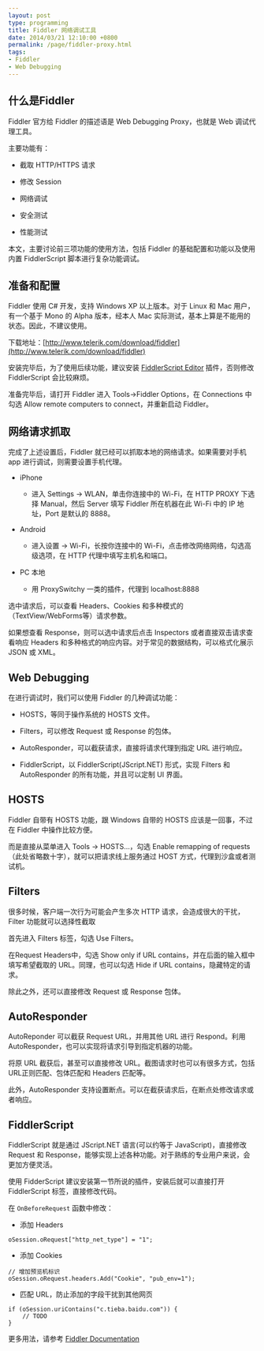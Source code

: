 ```yaml
---
layout: post
type: programming
title: Fiddler 网络调试工具
date: 2014/03/21 12:10:00 +0800
permalink: /page/fiddler-proxy.html
tags:
- Fiddler
- Web Debugging
---
```


## 什么是Fiddler

Fiddler 官方给 Fiddler 的描述语是 Web Debugging Proxy，也就是 Web 调试代理工具。

主要功能有：

* 截取 HTTP/HTTPS 请求

* 修改 Session

* 网络调试

* 安全测试

* 性能测试

本文，主要讨论前三项功能的使用方法，包括 Fiddler 的基础配置和功能以及使用内置 FiddlerScript 脚本进行复杂功能调试。

## 准备和配置

Fiddler 使用 C# 开发，支持 Windows XP 以上版本。对于 Linux 和 Mac 用户，有一个基于 Mono 的 Alpha 版本，经本人 Mac 实际测试，基本上算是不能用的状态。因此，不建议使用。

下载地址：[http://www.telerik.com/download/fiddler](http://www.telerik.com/download/fiddler)

安装完毕后，为了使用后续功能，建议安装 [FiddlerScript Editor](http://www.telerik.com/download/fiddler/fiddlerscript-editor) 插件，否则修改 FiddlerScript 会比较麻烦。

准备完毕后，请打开 Fiddler 进入 Tools->Fiddler Options，在 Connections 中勾选 Allow remote computers to connect，并重新启动 Fiddler。

## 网络请求抓取

完成了上述设置后，Fiddler 就已经可以抓取本地的网络请求。如果需要对手机 app 进行调试，则需要设置手机代理。

* iPhone  
    * 进入 Settings -> WLAN，单击你连接中的 Wi-Fi，在 HTTP PROXY 下选择 Manual，然后 Server 填写 Fiddler 所在机器在此 Wi-Fi 中的 IP 地址，Port 是默认的 8888。

* Android
    * 进入设置 -> Wi-Fi，长按你连接中的 Wi-Fi，点击修改网络网络，勾选高级选项，在 HTTP 代理中填写主机名和端口。

* PC 本地  
    * 用 ProxySwitchy 一类的插件，代理到 localhost:8888

选中请求后，可以查看 Headers、Cookies 和多种模式的（TextView/WebForms等）请求参数。

如果想查看 Response，则可以选中请求后点击 Inspectors 或者直接双击请求查看响应 Headers 和多种格式的响应内容。对于常见的数据结构，可以格式化展示 JSON 或 XML。

## Web Debugging

在进行调试时，我们可以使用 Fiddler 的几种调试功能：

* HOSTS，等同于操作系统的 HOSTS 文件。

* Filters，可以修改 Request 或 Response 的包体。

* AutoResponder，可以截获请求，直接将请求代理到指定 URL 进行响应。

* FiddlerScript，以 FiddlerScript(JScript.NET) 形式，实现 Filters 和 AutoResponder 的所有功能，并且可以定制 UI 界面。

## HOSTS

Fiddler 自带有 HOSTS 功能，跟 Windows 自带的 HOSTS 应该是一回事，不过在 Fiddler 中操作比较方便。

而是直接从菜单进入 Tools -> HOSTS...，勾选 Enable remapping of requests（此处省略数十字），就可以把请求线上服务通过 HOST 方式，代理到沙盒或者测试机。

## Filters

很多时候，客户端一次行为可能会产生多次 HTTP 请求，会造成很大的干扰，Filter 功能就可以选择性截取

首先进入 Filters 标签，勾选 Use Filters。

在Request Headers中，勾选 Show only if URL contains，并在后面的输入框中填写希望截取的 URL。同理，也可以勾选 Hide if URL contains，隐藏特定的请求。

除此之外，还可以直接修改 Request 或 Response 包体。

## AutoResponder

AutoReponder 可以截获 Request URL，并用其他 URL 进行 Respond。利用 AutoResponder，也可以实现将请求引导到指定机器的功能。

将原 URL 截获后，甚至可以直接修改 URL。截图请求时也可以有很多方式，包括URL正则匹配、包体匹配和 Headers 匹配等。

此外，AutoResponder 支持设置断点。可以在截获请求后，在断点处修改请求或者响应。

## FiddlerScript

FiddlerScript 就是通过 JScript.NET 语言(可以约等于 JavaScript)，直接修改 Request 和 Response，能够实现上述各种功能。对于熟练的专业用户来说，会更加方便灵活。

使用 FidderScript 建议安装第一节所说的插件，安装后就可以直接打开 FiddlerScript 标签，直接修改代码。

在 ```OnBeforeRequest``` 函数中修改：

* 添加 Headers

```
oSession.oRequest["http_net_type"] = "1";
```

* 添加 Cookies

```
// 增加预览机标识
oSession.oRequest.headers.Add("Cookie", "pub_env=1");
```

* 匹配 URL，防止添加的字段干扰到其他网页

```
if (oSession.uriContains("c.tieba.baidu.com")) {  
    // TODO
}
```

更多用法，请参考 [Fiddler Documentation](http://docs.telerik.com/fiddler/knowledgebase/fiddlerscript/modifyrequestorresponse)
